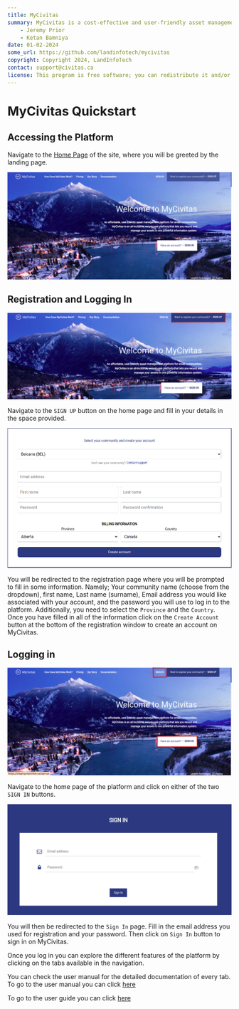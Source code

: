 ```yaml
---
title: MyCivitas
summary: MyCivitas is a cost-effective and user-friendly asset management platform designed specifically for small communities. This comprehensive solution offers an all-inclusive and easy-to-use platform, empowering users to efficiently record and manage their assets within a powerful information system. With MyCivitas, communities can streamline their asset management processes, ensuring a seamless and effective approach to organising and overseeing their valuable resources.
    - Jeremy Prior
    - Ketan Bamniya
date: 01-02-2024
some_url: https://github.com/landinfotech/mycivitas
copyright: Copyright 2024, LandInfoTech
contact: support@civitas.ca
license: This program is free software; you can redistribute it and/or modify it under the terms of the GNU Affero General Public License as published by the Free Software Foundation; either version 3 of the License, or (at your option) any later version.
---
```


# MyCivitas Quickstart

## Accessing the Platform
<!-- Add a link to production version of a platform when available -->

Navigate to the [Home Page](https://staging.mycivitas.ca/) of the site, where you will be greeted by the landing page.

![Quick start 1](./img/quick-start-1.png)

## Registration and Logging In
<!-- How to Register and then Login -->

![Quick start 2](./img/quick-start-2.png)

Navigate to the `SIGN UP` button on the home page and fill in your details in the space provided.

![Quick start 3](./img/quick-start-3.png)

You will be redirected to the registration page where you will be prompted to fill in some information. Namely; Your community name (choose from the dropdown), first name, Last name (surname), Email address you would like associated with your account, and the password you will use to log in to the platform. Additionally, you need to select the `Province` and the `Country`. Once you have filled in all of the information click on the `Create Account` button at the bottom of the registration window to create an account on MyCivitas.

## Logging in

![Quick start 4](./img/quick-start-4.png)

Navigate to the home page of the platform and click on either of the two `SIGN IN` buttons.

![Quick start 5](./img/quick-start-5.png)

You will then be redirected to the `Sign In` page. Fill in the email address you used for registration and your password. Then click on `Sign In` button to sign in on MyCivitas.

Once you log in you can explore the different features of the platform by clicking on the tabs available in the navigation.

You can check the user manual for the detailed documentation of every tab. To go to the user manual you can click [here](../manual/index.md)

To go to the user guide you can click [here](../guide/index.md)
